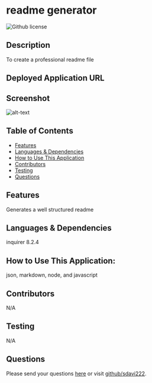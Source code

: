 # readme generator 
  ![Github license](https://img.shields.io/badge/license-MIT-blue.svg)
  ## Description
  To create a professional readme file
  ## Deployed Application URL
  
  ## Screenshot
  ![alt-text]()
  ## Table of Contents
  * [Features](#features)
  * [Languages & Dependencies](#languagesanddependencies)
  * [How to Use This Application](#HowtoUseThisApplication)
  * [Contributors](#contributors)
  * [Testing](#testing)
  * [Questions](#questions)
  ## Features
  Generates a well structured readme
  ## Languages & Dependencies
  inquirer 8.2.4 
  ## How to Use This Application:
  json, markdown, node, and javascript
  ## Contributors
  N/A
  ## Testing
  N/A
  ## Questions
  Please send your questions [here](mailto:sethdavi224@gmail.com?subject=[GitHub]%20Dev%20Connect) or visit [github/sdavi222](https://github.com/sdavi222).
  